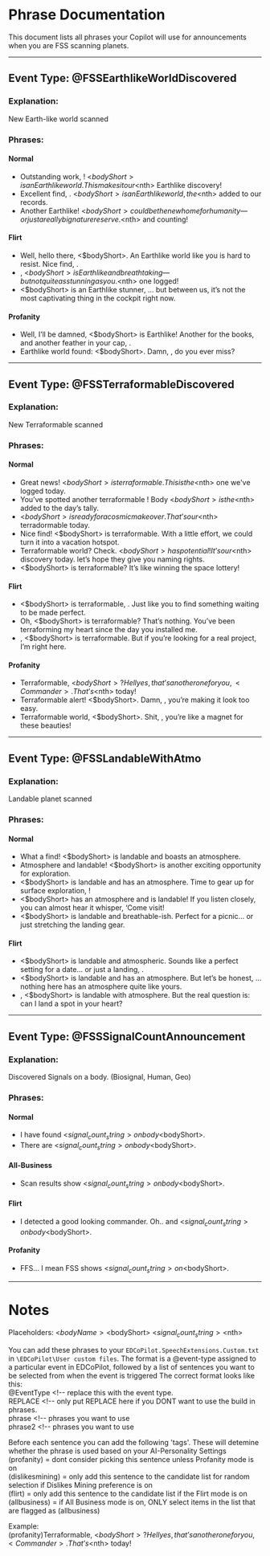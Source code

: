 # Phrase Documentation

This document lists all phrases your Copilot will use for announcements when you are FSS scanning planets.

---

## Event Type: @FSSEarthlikeWorldDiscovered

### Explanation:
New Earth-like world scanned

### Phrases:

#### **Normal**
- Outstanding work, <Commander>! <$bodyShort> is an Earthlike world. This makes it our <$nth> Earthlike discovery!
- Excellent find, <Commander>. <$bodyShort> is an Earthlike world, the <$nth> added to our records.
- Another Earthlike! <$bodyShort> could be the new home for humanity—or just a really big nature reserve. <$nth> and counting!

#### **Flirt**
- Well, hello there, <$bodyShort>. An Earthlike world like you is hard to resist. Nice find, <Commander>.
- <Commander>, <$bodyShort> is Earthlike and breathtaking—but not quite as stunning as you. <$nth> one logged!
- <$bodyShort> is an Earthlike stunner, <Commander>... but between us, it’s not the most captivating thing in the cockpit right now.

#### **Profanity**
- Well, I’ll be damned, <$bodyShort> is Earthlike! Another for the books, and another feather in your cap, <Commander>.
- Earthlike world found: <$bodyShort>. Damn, <Commander>, do you ever miss?

---

## Event Type: @FSSTerraformableDiscovered

### Explanation:
New Terraformable scanned

### Phrases:

#### **Normal**
- Great news! <$bodyShort> is terraformable. This is the <$nth> one we've logged today.
- You’ve spotted another terraformable <Commander>! Body <$bodyShort> is the <$nth> added to the day’s tally.
- <$bodyShort> is ready for a cosmic makeover. That’s our <$nth> terradormable today.
- Nice find! <$bodyShort> is terraformable. With a little effort, we could turn it into a vacation hotspot.
- Terraformable world? Check. <$bodyShort> has potential! It’s our <$nth> discovery today.  let’s hope they give you naming rights.
- <$bodyShort> is terraformable? It’s like winning the space lottery!

#### **Flirt**
- <$bodyShort> is terraformable, <Commander>. Just like you to find something waiting to be made perfect.
- Oh, <$bodyShort> is terraformable? That’s nothing. You’ve been terraforming my heart since the day you installed me.
-  <Commander>, <$bodyShort> is terraformable. But if you’re looking for a real project, I’m right here.

#### **Profanity**
- Terraformable, <$bodyShort>? Hell yes, that’s another one for you, <Commander>. That’s <$nth> today!
- Terraformable alert! <$bodyShort>. Damn, <Commander>, you’re making it look too easy.
- Terraformable world, <$bodyShort>. Shit, <Commander>, you’re like a magnet for these beauties!

---

## Event Type: @FSSLandableWithAtmo

### Explanation:
Landable planet scanned

### Phrases:

#### **Normal**
- What a find! <$bodyShort> is landable and boasts an atmosphere.
- Atmosphere and landable! <$bodyShort> is another exciting opportunity for exploration.
- <$bodyShort> is landable and has an atmosphere. Time to gear up for surface exploration, <Commander>!
- <$bodyShort> has an atmosphere and is landable! If you listen closely, you can almost hear it whisper, ‘Come visit!
- <$bodyShort> is landable and breathable-ish. Perfect for a picnic... or just stretching the landing gear.

#### **Flirt**
- <$bodyShort> is landable and atmospheric. Sounds like a perfect setting for a date... or just a landing, <Commander>.
- <$bodyShort> is landable and has an atmosphere. But let’s be honest, <Commander> ...   nothing here has an atmosphere quite like yours.
- <Commander>, <$bodyShort> is landable with atmosphere. But the real question is: can I land a spot in your heart?
---

## Event Type: @FSSSignalCountAnnouncement

### Explanation:
Discovered Signals on a body. (Biosignal, Human, Geo)

### Phrases:

#### **Normal**
- I have found <$signal_count_string> on body <$bodyShort>.
- There are <$signal_count_string> on body <$bodyShort>.

#### **All-Business**
- Scan results show <$signal_count_string> on body <$bodyShort>.

#### **Flirt**
- I detected a good looking commander. Oh.. and <$signal_count_string> on body <$bodyShort>.

#### **Profanity**
- FFS... I mean FSS shows <$signal_count_string> on <$bodyShort>.
---

# Notes

Placeholders: <Commander> <$bodyName> <$bodyShort> <$signal_count_string> <$nth>

You can add these phrases to your `EDCoPilot.SpeechExtensions.Custom.txt` in `\EDCoPilot\User custom files`.
The format is a @event-type assigned to a particular event in EDCoPilot, followed by a list of sentences you want to be selected from when the event is triggered
The correct format looks like this:  
@EventType <!-- replace this with the event type.  
REPLACE <!-- only put REPLACE here if you DONT want to use the build in phrases.  
phrase <!-- phrases you want to use   
phrase2 <!-- phrases you want to use   

Before each sentence you can add the following 'tags'. These will detemine whether the phrase is used based on your AI-Personality Settings  
(profanity) = dont consider picking this sentence unless Profanity mode is on  
(dislikesmining) = only add this sentence to the candidate list for random selection if Dislikes Mining preference is on  
(flirt) = only add this sentence to the candidate list if the Flirt mode is on  
(allbusiness) = if All Business mode is on, ONLY select items in the list that are flagged as (allbusiness)  

Example:  
(profanity)Terraformable, <$bodyShort>? Hell yes, that’s another one for you, <Commander>. That’s <$nth> today!
